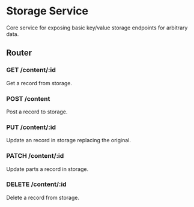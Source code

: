 # Storage Service

Core service for exposing basic key/value storage endpoints for arbitrary data.

## Router

### GET /content/:id

Get a record from storage.

### POST /content

Post a record to storage.

### PUT /content/:id

Update an record in storage replacing the original.

### PATCH /content/:id

Update parts a record in storage.

### DELETE /content/:id

Delete a record from storage.
